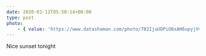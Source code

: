```yaml
---
date: 2020-01-12T05:50:14+00:00
type: post
photo:
    - { value: 'https://www.datashaman.com/photo/702IjuUOPiO8xAH6upyjVvcuLxOEmon1mx52XG2h.jpeg' }
---
```

Nice sunset tonight
